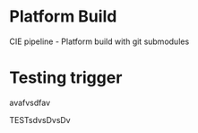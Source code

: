 # Platform Build
CIE pipeline - Platform build with git submodules

# Testing trigger
avafvsdfav

TESTsdvsDvsDv